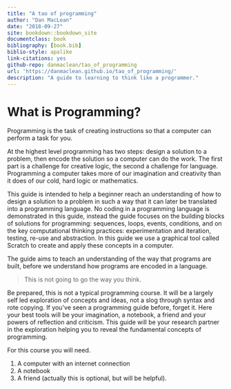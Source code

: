 ```yaml
--- 
title: "A tao of programming"
author: "Dan MacLean"
date: "2018-09-27"
site: bookdown::bookdown_site
documentclass: book
bibliography: [book.bib]
biblio-style: apalike
link-citations: yes
github-repo: danmaclean/tao_of_programming
url: 'https://danmaclean.github.io/tao_of_programming/'
description: "A guide to learning to think like a programmer."
---
```


# What is Programming?

Programming is the task of creating instructions so that a computer can perform a task for you.  

At the highest level programming has two steps: design a solution to a problem, then encode the solution so a computer can do the work. The first part is a challenge for creative logic, the second a challenge for language. Programming a computer takes more of our imagination and creativity than it does of our cold, hard logic or mathematics. 

This guide is intended to help a beginner reach an understanding of how to design a solution to a problem in such a way that it can later be translated into a programming language. No coding in a programming language is demonstrated in this guide, instead the guide focuses on the building blocks of solutions for programming: sequences, loops, events, conditions, and on the key computational thinking practices: experimentation and iteration, testing, re-use and abstraction. In this guide we use a graphical tool called Scratch to create and apply these concepts in a computer.

The guide aims to teach an understanding of the way that programs are built, before we understand how programs are encoded in a language.

> This is not going to go the way you think.

Be prepared, this is not a typical programming course. It will be a largely self led exploration of concepts and ideas, not a slog through syntax and rote copying. If you've seen a programming guide before, forget it. Here your best tools will be your imagination, a notebook, a friend and your powers of reflection and criticism. This guide will be your research partner in the exploration helping you to reveal the fundamental concepts of programming.

For this course you will need. 

1. A computer with an internet connection
2. A notebook
3. A friend (actually this is optional, but will be helpful).
